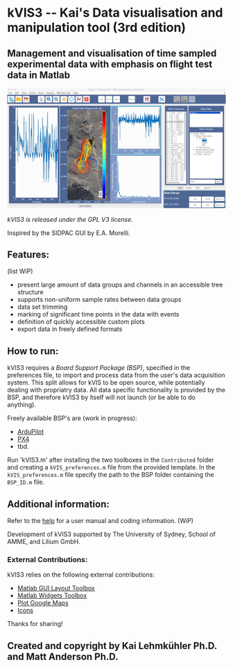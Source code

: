 # kVIS3 -- Kai's Data visualisation and manipulation tool (3rd edition)

## Management and visualisation of time sampled experimental data with emphasis on flight test data in Matlab

![kVIS UI](./docs/img/1.jpeg "kVIS UserInterface")

*kVIS3 is released under the GPL V3 license.*

Inspired by the SIDPAC GUI by E.A. Morelli.

## Features:
(list WiP)
- present large amount of data groups and channels in an accessible tree structure
- supports non-uniform sample rates between data groups
- data set trimming
- marking of significant time points in the data with events
- definition of quickly accessible custom plots
- export data in freely defined formats 

## How to run:

kVIS3 requires a *Board Support Package (BSP)*, specified in the preferences file, to import and process data from the user's data acquisition system. This split allows for kVIS to be open source, while potentially dealing with propriatry data. All data specific functionality is provided by the BSP, and therefore kVIS3 by itself will not launch (or be able to do anything).

Freely available BSP's are (work in progress):

- [ArduPilot](https://github.com/flyingk/kVIS3_bsp_ardupilot)
- [PX4](https://github.com/flyingk/kVIS3_bsp_px4)
- tbd.

Run 'kVIS3.m' after installing the two toolboxes in the `Contributed` folder and creating a `kVIS_preferences.m` file from the provided template. In the `kVIS_preferences.m` file specify the path to the BSP folder containing the `BSP_ID.m` file.


## Additional information:

Refer to the [help](https://flyingk.github.io/kVIS3/) for a user manual and coding information. (WiP)

Development of kVIS3 supported by The University of Sydney, School of AMME, and Lilium GmbH. 

### External Contributions:
kVIS3 relies on the following external contributions:

- [Matlab GUI Layout Toolbox](https://www.mathworks.com/matlabcentral/fileexchange/47982-gui-layout-toolbox)
- [Matlab Widgets Toolbox](https://www.mathworks.com/matlabcentral/fileexchange/66235-widgets-toolbox)
- [Plot Google Maps](https://github.com/zoharby/plot_google_map)
- [Icons](https://icons8.com)

Thanks for sharing!

## Created and copyright by Kai Lehmkühler Ph.D. and Matt Anderson Ph.D.
